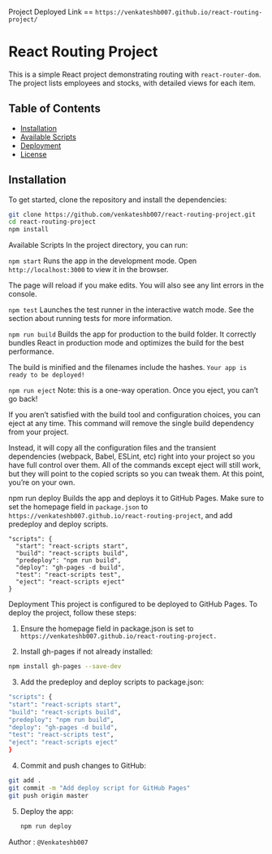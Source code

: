 Project Deployed Link == ```https://venkateshb007.github.io/react-routing-project/```


# React Routing Project

This is a simple React project demonstrating routing with `react-router-dom`. The project lists employees and stocks, with detailed views for each item.

## Table of Contents

- [Installation](#installation)
- [Available Scripts](#available-scripts)
- [Deployment](#deployment)
- [License](#license)

## Installation

To get started, clone the repository and install the dependencies:

```bash
git clone https://github.com/venkateshb007/react-routing-project.git
cd react-routing-project
npm install
```

Available Scripts
In the project directory, you can run:

`npm start`
Runs the app in the development mode.
Open `http://localhost:3000` to view it in the browser.

The page will reload if you make edits.
You will also see any lint errors in the console.

`npm test`
Launches the test runner in the interactive watch mode.
See the section about running tests for more information.

`npm run build`
Builds the app for production to the build folder.
It correctly bundles React in production mode and optimizes the build for the best performance.

The build is minified and the filenames include the hashes.
`Your app is ready to be deployed!`

`npm run eject`
Note: this is a one-way operation. Once you eject, you can’t go back!

If you aren’t satisfied with the build tool and configuration choices, you can eject at any time. This command will remove the single build dependency from your project.

Instead, it will copy all the configuration files and the transient dependencies (webpack, Babel, ESLint, etc) right into your project so you have full control over them. All of the commands except eject will still work, but they will point to the copied scripts so you can tweak them. At this point, you’re on your own.

npm run deploy
Builds the app and deploys it to GitHub Pages.
Make sure to set the homepage field in `package.json` to `https://venkateshb007.github.io/react-routing-project`, and add predeploy and deploy scripts.
```
"scripts": {
  "start": "react-scripts start",
  "build": "react-scripts build",
  "predeploy": "npm run build",
  "deploy": "gh-pages -d build",
  "test": "react-scripts test",
  "eject": "react-scripts eject"
}
```

Deployment
This project is configured to be deployed to GitHub Pages. To deploy the project, follow these steps:

1. Ensure the homepage field in package.json is set to `https://venkateshb007.github.io/react-routing-project.`

2. Install gh-pages if not already installed:
  ```bash
  npm install gh-pages --save-dev
  ```

3. Add the predeploy and deploy scripts to package.json:
  ```bash
  "scripts": {
  "start": "react-scripts start",
  "build": "react-scripts build",
  "predeploy": "npm run build",
  "deploy": "gh-pages -d build",
  "test": "react-scripts test",
  "eject": "react-scripts eject"
  }
```

4. Commit and push changes to GitHub:
  ```bash
  git add .
  git commit -m "Add deploy script for GitHub Pages"
  git push origin master
```
5. Deploy the app:
   ```bash
   npm run deploy
    ```

Author : `@Venkateshb007`
